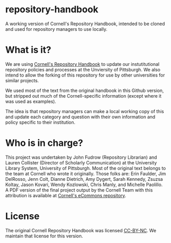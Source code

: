 # repository-handbook
A working version of Cornell's Repository Handbook, intended to be cloned and used for repository managers to use locally.

# What is it?
We are using [Cornell's Repository Handbook](https://confluence.cornell.edu/display/culpublic/Cornell+University+Library+Repository+Principles+and+Strategies+Handbook ) to update our instutitutional repository policies and processes at the Unviersity of Pittsburgh. We also intend to allow the forking of this repository for use by other universities for similar projects.  

We used most of the text from the original handbook in this Github version, but stripped out much of the Cornell-specific information (except where it was used as examples). 

The idea is that repository managers can make a local working copy of this and update each category and question with their own information and policy specific to their institution. 

# Who is in charge?
This project was undertaken by John Fudrow (Repository Librarian) and Lauren Collister (Director of Scholarly Communication) at the University Library System, University of Pittsburgh. Most of the original text belongs to the team at Cornell who wrote it originally. Those folks are: Erin	Faulder, Jim	DelRosso, Jenn	Colt, Dianne	Dietrich, Amy	Dygert, Sarah	Kennedy, Zsuzsa	Koltay, Jason	Kovari, Wendy	Kozlowski, Chris	Manly, and Michelle	Paolillo. A PDF version of the final project output by the Cornell Team with this attribution is available at [Cornell's eCommons repository](https://hdl.handle.net/1813/57034). 

# License
The original Cornell Repository Handbook was licensed [CC-BY-NC](http://creativecommons.org/licenses/by-nc/4.0/). We maintain that license for this version.
